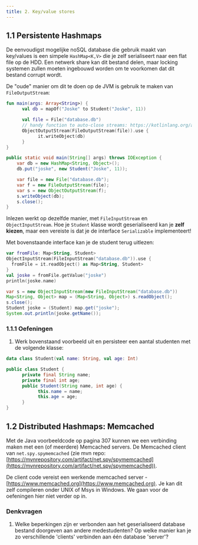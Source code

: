 ```yaml
---
title: 2. Key/value stores
---
```


## 1.1 Persistente Hashmaps

De eenvoudigst mogelijke noSQL database die gebruik maakt van key/values is een simpele `HashMap<K,V>` die je zelf serialiseert naar een flat file op de HDD. Een netwerk share kan dit bestand delen, maar locking systemen zullen moeten ingebouwd worden om te voorkomen dat dit bestand corrupt wordt. 

De "oude" manier om dit te doen op de JVM is gebruik te maken van `FileOutputStream`:

<div class="devselect">

```kt
fun main(args: Array<String>) {
      val db = mapOf("Joske" to Student("Joske", 11))

      val file = File("database.db")
      // handy function to auto-close streams: https://kotlinlang.org/api/latest/jvm/stdlib/kotlin.io/use.html
      ObjectOutputStream(FileOutputStream(file)).use { 
            it.writeObject(db)
      }
}
```

```java
public static void main(String[] args) throws IOException {
    var db = new HashMap<String, Object>();
    db.put("joske", new Student("Joske", 11));

    var file = new File("database.db");
    var f = new FileOutputStream(file);
    var s = new ObjectOutputStream(f);
    s.writeObject(db);
    s.close();
}
```
</div>

Inlezen werkt op dezelfde manier, met `FileInputStream` en `ObjectInputStream`. Hoe je `Student` klasse wordt geserialiseerd kan je **zelf kiezen**, maar een vereiste is dat je de interface `Serializable` implementeert! 

Met bovenstaande interface kan je de student terug uitlezen:

<div class="devselect">

```kt
var fromFile: Map<String, Student>
ObjectInputStream(FileInputStream("database.db")).use {
  fromFile = it.readObject() as Map<String, Student>
}
val joske = fromFile.getValue("joske")
println(joske.name)
```

```java
var s = new ObjectInputStream(new FileInputStream("database.db"))
Map<String, Object> map = (Map<String, Object>) s.readObject();
s.close();
Student joske = (Student) map.get("joske");
System.out.println(joske.getName());
```

</div>

### 1.1.1 Oefeningen

1. Werk bovenstaand voorbeeld uit en persisteer een aantal studenten met de volgende klasse:

<div class="devselect">

```kt
data class Student(val name: String, val age: Int)
```

```java
public class Student {
      private final String name;
      private final int age;
      public Student(String name, int age) {
            this.name = name;
            this.age = age;
      }
}
```
</div>

## 1.2 Distributed Hashmaps: Memcached

Met de Java voorbeeldcode op pagina 307 kunnen we een verbinding maken met een (of meerdere) Memcached servers. De Memcached client van `net.spy.spymemcached` (zie mvn repo: [https://mvnrepository.com/artifact/net.spy/spymemcached](https://mvnrepository.com/artifact/net.spy/spymemcached)). 

De client code vereist een werkende memcached server - [https://www.memcached.org](https://www.memcached.org). Je kan dit zelf compileren onder UNIX of Msys in Windows. We gaan voor de oefeningen hier niet verder op in. 

### Denkvragen

1. Welke beperkingen zijn er verbonden aan het geserialiseerd database bestand doorgeven aan andere medestudenten? Op welke manier kan je zo verschillende 'clients' verbinden aan één database 'server'?